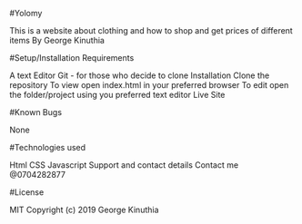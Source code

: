 #Yolomy

This is a website about clothing and how to shop and get prices of different items
By George Kinuthia

#Setup/Installation Requirements

A text Editor
Git - for those who decide to clone
Installation
Clone the repository
To view open index.html in your preferred browser
To edit open the folder/project using you preferred text editor
Live Site

#Known Bugs

None

#Technologies used

Html
CSS
Javascript
Support and contact details
Contact me @0704282877

#License

MIT Copyright (c) 2019 George Kinuthia
